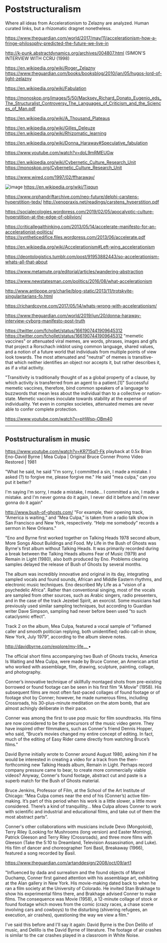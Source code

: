 # Poststructuralism
Where all ideas from Accelerationism to Zelazny are analyzed. Human curated links, but a rhizomatic dragnet nonetheless.

https://www.theguardian.com/world/2017/may/11/accelerationism-how-a-fringe-philosophy-predicted-the-future-we-live-in

http://k-punk.abstractdynamics.org/archives/004807.html (SIMON'S INTERVIEW WITH CCRU (1998)

https://en.wikipedia.org/wiki/Roger_Zelazny https://www.theguardian.com/books/booksblog/2010/jan/05/hugos-lord-of-light-zelazny

https://en.wikipedia.org/wiki/Fabulation

https://monoskop.org/images/5/50/Macksey_Richard_Donato_Eugenio_eds_The_Structuralist_Controversy_The_Languages_of_Criticism_and_the_Sciences_of_Man.pdf

https://en.wikipedia.org/wiki/A_Thousand_Plateaus

https://en.wikipedia.org/wiki/Gilles_Deleuze https://en.wikipedia.org/wiki/Rhizomatic_learning

https://en.wikipedia.org/wiki/Donna_Haraway#Speculative_fabulation

https://www.youtube.com/watch?v=doL9mRMEUGw

https://en.wikipedia.org/wiki/Cybernetic_Culture_Research_Unit https://monoskop.org/Cybernetic_Culture_Research_Unit

https://www.wired.com/1997/02/ffharaway/

![image](https://github.com/hatonthecat/Poststructuralism/assets/76194453/97728cb4-5884-4b54-aa96-0b23eac3d8f5) https://en.wikipedia.org/wiki/Tiqqun

https://www.orphandriftarchive.com/neo-future/delphi-carstens-hyperstition-tedx/ http://xenopraxis.net/readings/carstens_hyperstition.pdf

https://socialecologies.wordpress.com/2019/02/05/apocalyptic-culture-hyperstition-at-the-edge-of-oblivion/

https://criticallegalthinking.com/2013/05/14/accelerate-manifesto-for-an-accelerationist-politics/ https://syntheticedifice.files.wordpress.com/2013/06/accelerate.pdf

https://en.wikipedia.org/wiki/Accelerationism#Left-wing_accelerationism 

https://deontologistics.tumblr.com/post/91953882443/so-accelerationism-whats-all-that-about

https://www.metamute.org/editorial/articles/wandering-abstraction

https://www.newstatesman.com/politics/2016/08/what-accelerationism

http://www.antipope.org/charlie/blog-static/2013/11/trotskyite-singularitarians-fo.html

https://richardcoyne.com/2017/05/14/whats-wrong-with-accelerationism/

https://www.theguardian.com/world/2019/jun/20/donna-haraway-interview-cyborg-manifesto-post-truth

https://twitter.com/fchollet/status/1661907441909645312 https://twitter.com/fchollet/status/1661907441909645312 "memetic vaccines" or attenuated viral memes, are words, phrases, images and gifs that project a Rorschach inkblot using common language, shared values, and a notion of a future world that individuals from multiple points of view look towards. The most attenuated and "neutral" of memes is transitive- that which neither identifies an object nor accepts it, but rather describes it, as if a vital activity. 

"Transitivity is traditionally thought of as a global property of a clause, by which activity is transferred from an agent to a patient.[1]" Successful memetic vaccines, therefore, bind common speakers of a language to buzzwords that mean less about the individual than to a collective or nation-state. Memetic vaccines inoculate towards stability at the expense of individuality. Yet even in complex societies, attenuated memes are never able to confer complete protection.

https://www.youtube.com/watch?v=pHWsp-OBm40

----
Poststructuralism in music
----

https://www.youtube.com/watch?v=KR715ql1-Fk playback at 0.5x Brian Eno-David Byrne | Mea Culpa | Original Bruce Conner Promo Video Restored | 1981


"What he said, he said "I'm sorry, I committed a sin, I made a mistake. I asked (?) to forgive me, please forgive me." He said "mea culpa," can you put it better?

I'm saying I'm sorry, I made a mistake, I made... I committed a sin, I made a mistake. and I'm never gonna do it again, I never did it before and I'm never gonna do it again"

http://www.bush-of-ghosts.com/
"For example, their opening track, “America is waiting,” and “Mea Culpa,” is taken from a radio talk show in San Francisco and New York, respectively. “Help me somebody” records a sermon in New Orleans."

"Eno and Byrne first worked together on Talking Heads 1978 second album, More Songs About Buildings and Food. My Life in the Bush of Ghosts was Byrne's first album without Talking Heads. It was primarily recorded during a break between the Talking Heads albums Fear of Music (1979) and Remain in Light (1980), also both produced by Eno. Problems clearing samples delayed the release of Bush of Ghosts by several months.

The album was incredibly innovative and original in its day, integrating sampled vocals and found sounds, African and Middle Eastern rhythms, and electronic music techniques. Eno described My Life as a "vision of a psychedelic Africa". Rather than conventional singing, most of the vocals are sampled from other sources, such as Arabic singers, radio presenters, and in the case of the track Jezebel Spirit, an exorcist. Some musicians had previously used similar sampling techniques, but according to Guardian writer Dave Simpson, sampling had never before been used "to such cataclysmic effect".

Track 2 on the album, Mea Culpa, featured a vocal sample of “inflamed caller and smooth politician replying, both unidentified; radio call-in show, New York, July 1979”, according to the album sleeve notes. 

[http://davidbyrne.com/explore/my-life...
](http://davidbyrne.com/explore/my-life-in-the-bush-of-ghosts)
•

The official short films accompanying two Bush of Ghosts tracks, America Is Waiting and Mea Culpa, were made by Bruce Conner, an American artist who worked with assemblage, film, drawing, sculpture, painting, collage, and photography.

Conner’s innovative technique of skillfully montaged shots from pre-existing borrowed or found footage can be seen in his first film “A Movie” (1958). His subsequent films are most often fast-paced collages of found footage or of footage shot by Conner; however, he made numerous films, including Crossroads, his 30-plus-minute meditation on the atom bomb, that are almost achingly deliberate in their pace.

Conner was among the first to use pop music for film soundtracks. His films are now considered to be the precursors of the music video genre. They have inspired other filmmakers, such as Conner's friend Dennis Hopper, who said, “Bruce’s movies changed my entire concept of editing. In fact, much of the editing of Easy Rider came directly from watching Bruce’s films."

David Byrne initially wrote to Conner around August 1980, asking him if he would be interested in creating a video for a track from the then-forthcoming new Talking Heads album, Remain in Light. Perhaps record company pressure came to bear, to create more commercially viable videos? Anyway, Conner's found footage, abstract cut and paste is a superb match for the Bush of Ghosts material.

Bruce Jenkins, Professor of Film, at the School of the Art Institute of Chicago: “Mea Culpa comes near the end of his (Conner’s) active film-making. It’s part of this period when his work is a little slower, a little more considered. There’s a kind of tranquillity… Mea Culpa allows Conner to work with scientific and industrial and educational films, and take out of them the most abstract parts”.

Conner's other collaborations with musicians include Devo (Mongoloid), Terry Riley (Looking for Mushrooms (long version) and Easter Morning), Patrick Gleeson and Terry Riley (Crossroads), and three more films with Gleeson (Take the 5:10 to Dreamland, Television Assassination, and Luke). His film of dancer and choreographer Toni Basil, Breakaway (1966), featured a song recorded by Basil.

https://www.theguardian.com/artanddesign/2008/oct/09/art1

"Influenced by dada and surrealism and the found objects of Marcel Duchamp, Conner first gained attention with his assemblage art, exhibiting at the Alan gallery in New York. His movie-making dated back to when he ran a film society at the University of Colorado. He invited Stan Brakhage to show his experimental films there, and Brakhage advised Conner to make films. The consequence was Movie (1958), a 12-minute collage of stock or found footage which moves from the comic (crazy races, a chase scene involving cars and cowboys) to the disturbing (shivering refugees, an execution, air crashes), questioning the way we view a film."

I've said this before and I'll say it again: David Byrne is the Don Delillo of music, and Delillo is the David Byrne of literature. The footage of air crashes is similar to the car crashes played in a classroom in White Noise.

